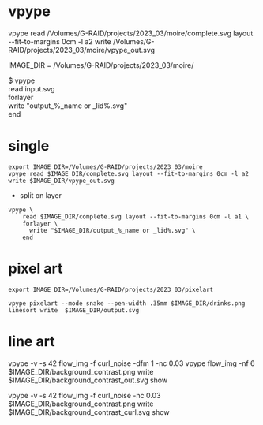 # vpype

vpype read /Volumes/G-RAID/projects/2023_03/moire/complete.svg layout --fit-to-margins 0cm -l a2 write /Volumes/G-RAID/projects/2023_03/moire/vpype_out.svg

IMAGE_DIR = /Volumes/G-RAID/projects/2023_03/moire/

$ vpype \
    read input.svg \
    forlayer \
      write "output_%_name or _lid%.svg" \
    end




# single 
```shell
export IMAGE_DIR=/Volumes/G-RAID/projects/2023_03/moire
vpype read $IMAGE_DIR/complete.svg layout --fit-to-margins 0cm -l a2 write $IMAGE_DIR/vpype_out.svg
```

* split on layer
```shell
vpype \
    read $IMAGE_DIR/complete.svg layout --fit-to-margins 0cm -l a1 \
    forlayer \
      write "$IMAGE_DIR/output_%_name or _lid%.svg" \
    end
```

# pixel art

```shell
export IMAGE_DIR=/Volumes/G-RAID/projects/2023_03/pixelart

vpype pixelart --mode snake --pen-width .35mm $IMAGE_DIR/drinks.png linesort write  $IMAGE_DIR/output.svg
```

# line art

vpype -v -s 42 flow_img -f curl_noise -dfm 1 -nc 0.03
vpype flow_img -nf 6 $IMAGE_DIR/background_contrast.png write $IMAGE_DIR/background_contrast_out.svg show


vpype -v -s 42 flow_img -f curl_noise -nc 0.03 $IMAGE_DIR/background_contrast.png write $IMAGE_DIR/background_contrast_curl.svg show
